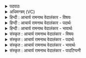 <details><summary>पदपाठः</summary>

म꣡त्स्व꣢꣯। सु꣣शिप्रिन्। सु। शिप्रिन्। हरिवः। त꣢म्। ई꣣महे। त्व꣡या꣢꣯। भू꣣षन्ति। वे꣡धसः꣢। त꣡व꣢꣯। श्र꣡वा꣢꣯ꣳसि। उ꣣प꣡मानि꣡। उ꣣प। मा꣡नि꣢꣯। उ꣡क्थ्य। सुते꣡षु꣢। इ꣢न्द्र। गिर्वणः। गिः। वनः। ८१४।
</details>

<details><summary>अधिमन्त्रम् (VC)</summary>

- इन्द्रः
- नृमेध आङ्गिरसः
- प्रगाथः(विषमा बृहती, समा सतोबृहती)
- पञ्चमः
</details>

<details><summary>हिन्दी : आचार्य रामनाथ वेदालंकार - विषयः</summary>

अगले मन्त्र में गुरुओं के भी गुरु परमात्मा की स्तुति है।
</details>

<details><summary>हिन्दी : आचार्य रामनाथ वेदालंकार - पदार्थः</summary>

पदार्थान्वयभाषाः -  हे (सुशिप्रिन्) सर्वान्तर्यामी, (हरिवः) आकर्षणशील सूर्य,चन्द्र आदि लोकों के स्वामी परमात्मन् ! आप (मत्स्व) हमें आनन्दित कीजिए। (तम्) उन आनन्दप्रद आपसे हम (ईमहे) याचना करते हैं। (वेधसः) मेधावी उपासक (त्वया) आप से (भूषन्ति) स्वयं को अलङ्कृत करते हैं। हे (उक्थ्य) प्रशंसनीय, (गिर्वणः) वाणियों से संभजनीय (इन्द्र) जगदीश्वर ! (तव) आपके (श्रवांसि) यश (सुतेषु) आपके पुत्र मनुष्यों में (उपमानि) उपमान योग्य होते हैं,अर्थात् मनुष्यों के यश परमात्मा के यशों के समान उज्ज्वल हों,इस प्रकार उपमान बनते हैं ॥२॥
</details>

<details><summary>हिन्दी : आचार्य रामनाथ वेदालंकार - भावार्थः</summary>

भावार्थभाषाः -  हृदय में परमात्मा को धारण करने से ही लोग अलङ्कृत होते हैं, शरीर के अङ्गों में कटक, कुण्डल, स्वर्णहार आदि धारण करने से नहीं ॥२॥ इस खण्ड में विद्वानों का और आचार्य का ब्रह्मविद्या में योगदान कहकर जीवात्मा और परमात्मा के विषय का वर्णन होने से इस खण्ड की पूर्व खण्ड के साथ सङ्गति जाननी चाहिए ॥ तृतीय अध्याय में चतुर्थ खण्ड समाप्त ॥
</details>

<details><summary>संस्कृत : आचार्य रामनाथ वेदालंकार - विषयः</summary>

अथ गुरूणामपि गुरुं परमात्मानं स्तौति।
</details>

<details><summary>संस्कृत : आचार्य रामनाथ वेदालंकार - पदार्थः</summary>

पदार्थान्वयभाषाः -  हे (सुशिप्रिन्) सुसर्पिन् सर्वान्तर्यामिन् ! (हरिवः) हरीणाम् आकर्षणशीलानां सूर्यचन्द्रादिलोकानां स्वामिन् परमात्मन् ! त्वम् (मत्स्व) अस्मान् आनन्दय, (तम्) आनन्दप्रदं त्वाम्,वयम् (ईमहे) याचामहे।[ईमहे इति याच्ञाकर्मसु पठितम्। निघं० ३।१९।] (वेधसः) मेधाविनः उपासकाः।[वेधाः इति मेधाविनाम। निघं० ३।१५।] (त्वया) परमात्मना (भूषन्ति) आत्मानम् अलङ्कुर्वन्ति।[भूष अलङ्कारे भ्वादिः।]हे (उक्थ्य) प्रशंसनीय, (गिर्वणः) गीर्भिः वननीय संभजनीय (इन्द्र) जगदीश्वर ! (तव) त्वदीयानि (श्रवांसि) यशांसि (सुतेषु) त्वत्पुत्रेषु मानवेषु (उपमानि) उपमातुं योग्यानि भवन्ति,मानवानां यशांसि परमात्मयशांसीव उज्ज्वलानि भवन्त्विति उपमानतां गच्छन्तीत्यभिप्रायः ॥२॥
</details>

<details><summary>संस्कृत : आचार्य रामनाथ वेदालंकार - भावार्थः</summary>

भावार्थभाषाः -  हृदि परमात्मनो धारणेनैव जना अलङ्क्रियन्ते, न तु शरीराङ्गेषु कटककुण्डलस्वर्णहारादिधारणेन ॥२॥ अस्मिन् खण्डे विदुषामाचार्यस्य च ब्रह्मविद्यादौ योगदानमुक्त्वा जीवात्मपरमात्मविषयवर्णनादेतत्खण्डस्य पूर्वखण्डेन सह संगतिर्वेद्या ॥
</details>

<details><summary>संस्कृत : आचार्य रामनाथ वेदालंकार - पादटिप्पनी</summary>

टिप्पणी:   १. ऋ० ८।९९।२ ‘मत्स्वा॑ सुशिप्र हरिव॒स्तदी॑महे॒ त्वे आ भू॑षन्ति वे॒धसः॑। तव श्रवां॑स्युप॒मान्युक्थ्या॑’ इति पाठः।
</details>